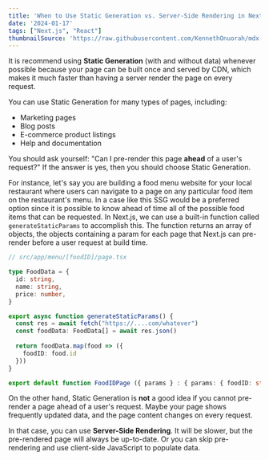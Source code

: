 ```yaml
---
title: 'When to Use Static Generation vs. Server-Side Rendering in Next.js'
date: '2024-01-17'
tags: ["Next.js", "React"]
thumbnailSource: 'https://raw.githubusercontent.com/KennethOnuorah/mdx-blogposts/main/images/thumbnails/ssr_ssg.png'
---
```


It is recommend using **Static Generation** (with and without data) whenever possible because your page can be built once and served by CDN, which makes it much faster than having a server render the page on every request.

You can use Static Generation for many types of pages, including:

- Marketing pages
- Blog posts
- E-commerce product listings
- Help and documentation

You should ask yourself: "Can I pre-render this page **ahead** of a user's request?" If the answer is yes, then you should choose Static Generation.

For instance, let's say you are building a food menu website for your local restaurant where users can navigate to a page on any particular food item on the restaurant's menu. In a case like this SSG would be a preferred option since it is possible to know ahead of time all of the possible food items that can be requested. In Next.js, we can use a built-in function called `generateStaticParams` to accomplish this. The function returns an array of objects, the objects containing a param for each page that Next.js can pre-render before a user request at build time.

```TypeScript
// src/app/menu/[foodID]/page.tsx

type FoodData = {
  id: string,
  name: string,
  price: number,
}

export async function generateStaticParams() {
  const res = await fetch("https://....com/whatever")
  const foodData: FoodData[] = await res.json()
  
  return foodData.map(food => ({
    foodID: food.id
  }))
}

export default function FoodIDPage ({ params } : { params: { foodID: string} }) {
```

On the other hand, Static Generation is **not** a good idea if you cannot pre-render a page ahead of a user's request. Maybe your page shows frequently updated data, and the page content changes on every request.

In that case, you can use **Server-Side Rendering**. It will be slower, but the pre-rendered page will always be up-to-date. Or you can skip pre-rendering and use client-side JavaScript to populate data.